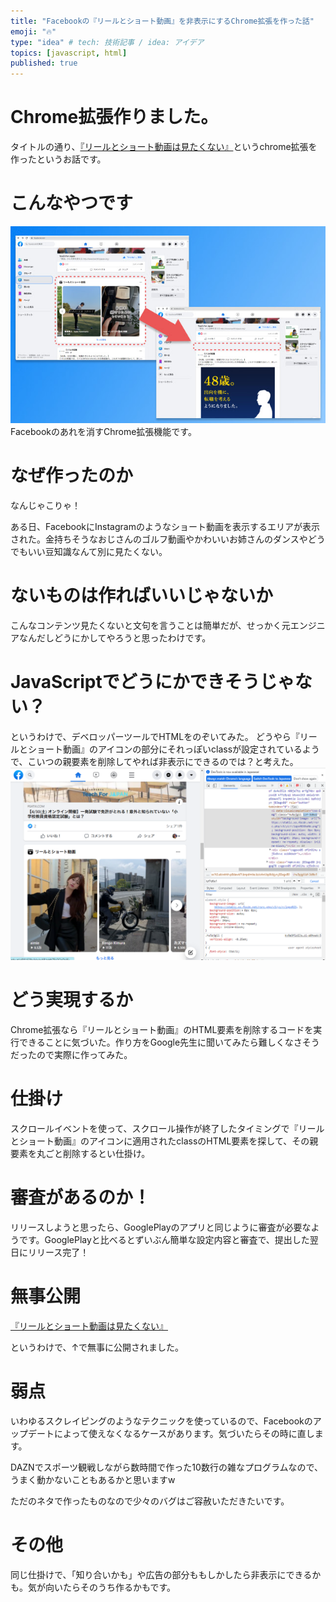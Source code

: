 ```yaml
---
title: "Facebookの『リールとショート動画』を非表示にするChrome拡張を作った話"
emoji: "🔥"
type: "idea" # tech: 技術記事 / idea: アイデア
topics: [javascript, html]
published: true
---
```


# Chrome拡張作りました。

タイトルの通り、[『リールとショート動画は見たくない』](https://chrome.google.com/webstore/detail/%E3%83%AA%E3%83%BC%E3%83%AB%E3%81%A8%E3%82%B7%E3%83%A7%E3%83%BC%E3%83%88%E5%8B%95%E7%94%BB%E3%81%AF%E8%A6%8B%E3%81%9F%E3%81%8F%E3%81%AA%E3%81%84/mdpcgnjlpgicekcelbkpckoggibllpea?hl=ja&authuser=0)というchrome拡張を作ったというお話です。

# こんなやつです
![画像](/images/image2.jpg)
Facebookのあれを消すChrome拡張機能です。

# なぜ作ったのか
なんじゃこりゃ！

ある日、FacebookにInstagramのようなショート動画を表示するエリアが表示された。金持ちそうなおじさんのゴルフ動画やかわいいお姉さんのダンスやどうでもいい豆知識なんて別に見たくない。

# ないものは作ればいいじゃないか
こんなコンテンツ見たくないと文句を言うことは簡単だが、せっかく元エンジニアなんだしどうにかしてやろうと思ったわけです。

# JavaScriptでどうにかできそうじゃない？
というわけで、デベロッパーツールでHTMLをのぞいてみた。
どうやら『リールとショート動画』のアイコンの部分にそれっぽいclassが設定されているようで、こいつの親要素を削除してやれば非表示にできるのでは？と考えた。
![画像](/images/image1.png)

# どう実現するか
Chrome拡張なら『リールとショート動画』のHTML要素を削除するコードを実行できることに気づいた。作り方をGoogle先生に聞いてみたら難しくなさそうだったので実際に作ってみた。

# 仕掛け
スクロールイベントを使って、スクロール操作が終了したタイミングで『リールとショート動画』のアイコンに適用されたclassのHTML要素を探して、その親要素を丸ごと削除するとい仕掛け。

# 審査があるのか！
リリースしようと思ったら、GooglePlayのアプリと同じように審査が必要なようです。GooglePlayと比べるとずいぶん簡単な設定内容と審査で、提出した翌日にリリース完了！

# 無事公開
[『リールとショート動画は見たくない』](https://chrome.google.com/webstore/detail/%E3%83%AA%E3%83%BC%E3%83%AB%E3%81%A8%E3%82%B7%E3%83%A7%E3%83%BC%E3%83%88%E5%8B%95%E7%94%BB%E3%81%AF%E8%A6%8B%E3%81%9F%E3%81%8F%E3%81%AA%E3%81%84/mdpcgnjlpgicekcelbkpckoggibllpea?hl=ja&authuser=0)

というわけで、↑で無事に公開されました。

# 弱点
いわゆるスクレイピングのようなテクニックを使っているので、Facebookのアップデートによって使えなくなるケースがあります。気づいたらその時に直します。

DAZNでスポーツ観戦しながら数時間で作った10数行の雑なプログラムなので、うまく動かないこともあるかと思いますw

ただのネタで作ったものなので少々のバグはご容赦いただきたいです。

# その他
同じ仕掛けで、「知り合いかも」や広告の部分ももしかしたら非表示にできるかも。気が向いたらそのうち作るかもです。
